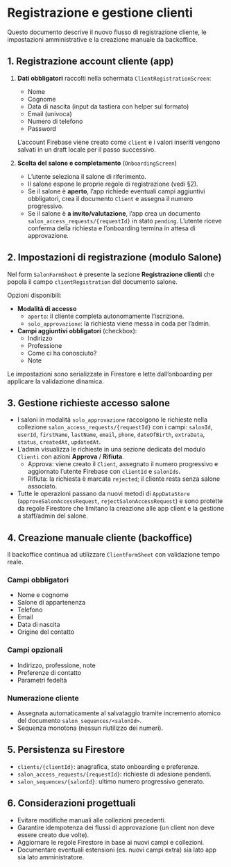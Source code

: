 # Registrazione e gestione clienti

Questo documento descrive il nuovo flusso di registrazione cliente, le
impostazioni amministrative e la creazione manuale da backoffice.

## 1. Registrazione account cliente (app)

1. **Dati obbligatori** raccolti nella schermata
   `ClientRegistrationScreen`:
   - Nome
   - Cognome
   - Data di nascita (input da tastiera con helper sul formato)
   - Email (univoca)
   - Numero di telefono
   - Password

   L’account Firebase viene creato come `client` e i valori inseriti
   vengono salvati in un draft locale per il passo successivo.

2. **Scelta del salone e completamento** (`OnboardingScreen`)
   - L’utente seleziona il salone di riferimento.
   - Il salone espone le proprie regole di registrazione (vedi §2).
   - Se il salone è **aperto**, l’app richiede eventuali campi
     aggiuntivi obbligatori, crea il documento `Client` e assegna il
     numero progressivo.
   - Se il salone è **a invito/valutazione**, l’app crea un documento
     `salon_access_requests/{requestId}` in stato `pending`. L’utente
     riceve conferma della richiesta e l’onboarding termina in attesa di
     approvazione.

## 2. Impostazioni di registrazione (modulo Salone)

Nel form `SalonFormSheet` è presente la sezione **Registrazione clienti**
che popola il campo `clientRegistration` del documento salone.

Opzioni disponibili:

- **Modalità di accesso**
  - `aperto`: il cliente completa autonomamente l’iscrizione.
  - `solo_approvazione`: la richiesta viene messa in coda per l’admin.
- **Campi aggiuntivi obbligatori** (checkbox):
  - Indirizzo
  - Professione
  - Come ci ha conosciuto?
  - Note

Le impostazioni sono serializzate in Firestore e lette dall’onboarding
per applicare la validazione dinamica.

## 3. Gestione richieste accesso salone

- I saloni in modalità `solo_approvazione` raccolgono le richieste nella
  collezione `salon_access_requests/{requestId}` con i campi:
  `salonId`, `userId`, `firstName`, `lastName`, `email`, `phone`,
  `dateOfBirth`, `extraData`, `status`, `createdAt`, `updatedAt`.
- L’admin visualizza le richieste in una sezione dedicata del modulo
  `Clienti` con azioni **Approva** / **Rifiuta**.
  - Approva: viene creato il `Client`, assegnato il numero progressivo
    e aggiornato l’utente Firebase con `clientId` e `salonIds`.
  - Rifiuta: la richiesta è marcata `rejected`; il cliente resta senza
    salone associato.
- Tutte le operazioni passano da nuovi metodi di
  `AppDataStore` (`approveSalonAccessRequest`, `rejectSalonAccessRequest`)
  e sono protette da regole Firestore che limitano la creazione alle app
  client e la gestione a staff/admin del salone.

## 4. Creazione manuale cliente (backoffice)

Il backoffice continua ad utilizzare `ClientFormSheet` con validazione
tempo reale.

### Campi obbligatori
- Nome e cognome
- Salone di appartenenza
- Telefono
- Email
- Data di nascita
- Origine del contatto

### Campi opzionali
- Indirizzo, professione, note
- Preferenze di contatto
- Parametri fedeltà

### Numerazione cliente
- Assegnata automaticamente al salvataggio tramite incremento atomico
  del documento `salon_sequences/<salonId>`.
- Sequenza monotona (nessun riutilizzo dei numeri).

## 5. Persistenza su Firestore

- `clients/{clientId}`: anagrafica, stato onboarding e preferenze.
- `salon_access_requests/{requestId}`: richieste di adesione pendenti.
- `salon_sequences/{salonId}`: ultimo numero progressivo generato.

## 6. Considerazioni progettuali

- Evitare modifiche manuali alle collezioni precedenti.
- Garantire idempotenza dei flussi di approvazione (un client non deve
  essere creato due volte).
- Aggiornare le regole Firestore in base ai nuovi campi e collezioni.
- Documentare eventuali estensioni (es. nuovi campi extra) sia lato app
  sia lato amministratore.

